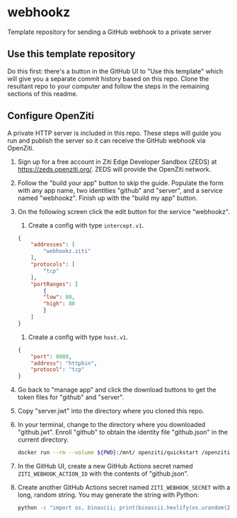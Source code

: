# webhookz

Template repository for sending a GitHub webhook to a private server

## Use this template repository

Do this first: there's a button in the GitHub UI to "Use this template" which will give you a separate commit history based on this repo. Clone the resultant repo to your computer and follow the steps in the remaining sections of this readme.

## Configure OpenZiti

A private HTTP server is included in this repo. These steps will guide you run and publish the server so it can receive the GitHub webhook via OpenZiti.

1. Sign up for a free account in Ziti Edge Developer Sandbox (ZEDS) at https://zeds.openziti.org/. ZEDS will provide the OpenZiti network.
1. Follow the "build your app" button to skip the guide. Populate the form with any app name, two identities "github" and "server", and a service named "webhookz". Finish up with the "build my app" button.
1. On the following screen click the edit button for the service "webhookz".
    1. Create a config with type `intercept.v1`.

    ```json
    {
        "addresses": [
            "webhookz.ziti"
        ],
        "protocols": [
            "tcp"
        ],
        "portRanges": [
            {
            "low": 80,
            "high": 80
            }
        ]
    }
    ```

    1. Create a config with type `host.v1`.

    ```json
    {
        "port": 8080,
        "address": "httpbin",
        "protocol": "tcp"
    }
    ```

1. Go back to "manage app" and click the download buttons to get the token files for "github" and "server".
1. Copy "server.jwt" into the directory where you cloned this repo.
1. In your terminal, change to the directory where you downloaded "github.jwt". Enroll "github" to obtain the identity file "github.json" in the current directory.

    ```bash
    docker run --rm --volume ${PWD}:/mnt/ openziti/quickstart /openziti/ziti-bin/ziti edge enroll /mnt/github.jwt 
    ```

1. In the GitHub UI, create a new GitHub Actions secret named `ZITI_WEBHOOK_ACTION_ID` with the contents of "github.json".
1. Create another GitHub Actions secret named `ZITI_WEBHOOK_SECRET` with a long, random string. You may generate the string with Python:

    ```bash
    python -c "import os, binascii; print(binascii.hexlify(os.urandom(20)).decode('utf-8'))"
    ```
